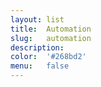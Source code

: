 ```yaml
---
layout: list
title:  Automation
slug:   automation
description:
color:  '#268bd2'
menu:   false
---
```

